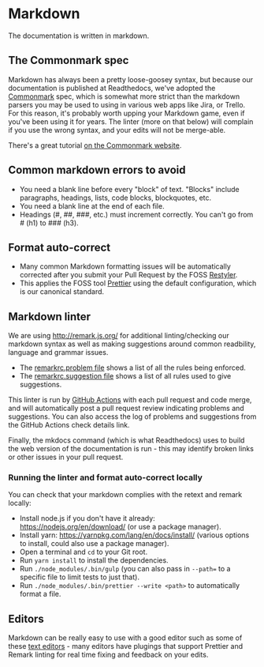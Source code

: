 # Markdown

The documentation is written in markdown.

## The Commonmark spec

Markdown has always been a pretty loose-goosey syntax, but because our documentation is published at Readthedocs, we've adopted the [Commonmark](http://commonmark.org/) spec, which is somewhat more strict than the markdown parsers you may be used to using in various web apps like Jira, or Trello. For this reason, it's probably worth upping your Markdown game, even if you've been using it for years. The linter (more on that below) will complain if you use the wrong syntax, and your edits will not be merge-able.

There's a great tutorial [on the Commonmark website](http://commonmark.org/help/tutorial/).

## Common markdown errors to avoid

- You need a blank line before every "block" of text. "Blocks" include paragraphs, headings, lists, code blocks, blockquotes, etc.
- You need a blank line at the end of each file.
- Headings (#, ##, ###, etc.) must increment correctly. You can't go from # (h1) to ### (h3).

## Format auto-correct

- Many common Markdown formatting issues will be automatically corrected after you submit your Pull Request by the FOSS [Restyler](https://restyled.io/).
- This applies the FOSS tool [Prettier](https://prettier.io/) using the default configuration, which is our canonical standard.

## Markdown linter

We are using <http://remark.js.org/> for additional linting/checking our markdown syntax as well as making suggestions around common readbility, language and grammar issues.

- The [remarkrc.problem file](https://github.com/CivicActions/handbook/blob/master/lint/config/remarkrc.problem) shows a list of all the rules being enforced.
- The [remarkrc.suggestion file](https://github.com/CivicActions/handbook/blob/master/lint/config/remarkrc.suggestion) shows a list of all rules used to give suggestions.

This linter is run by [GitHub Actions](github-actions.md) with each pull request and code merge, and will automatically post a pull request review indicating problems and suggestions. You can also access the log of problems and suggestions from the GitHub Actions check details link.

Finally, the mkdocs command (which is what Readthedocs) uses to build the web version of the documentation is run - this may identify broken links or other issues in your pull request.

### Running the linter and format auto-correct locally

You can check that your markdown complies with the retext and remark locally:

- Install node.js if you don't have it already: <https://nodejs.org/en/download/> (or use a package manager).
- Install yarn: <https://yarnpkg.com/lang/en/docs/install/> (various options to install, could also use a package manager).
- Open a terminal and `cd` to your Git root.
- Run `yarn install` to install the dependencies.
- Run `./node_modules/.bin/gulp` (you can also pass in `--path=` to a specific file to limit tests to just that).
- Run `./node_modules/.bin/prettier --write <path>` to automatically format a file.

## Editors

Markdown can be really easy to use with a good editor such as some of these [text editors](../050-how-we-work/tools/text-editors.md) - many editors have plugings that support Prettier and Remark linting for real time fixing and feedback on your edits.
